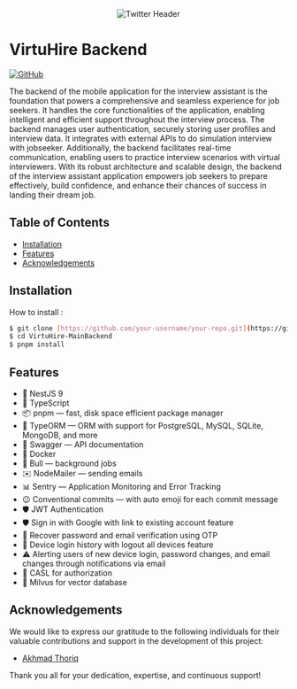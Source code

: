 <div align="center">
  <img src="https://i.ibb.co/4gwmyqT/Twitter-header-4.png" alt="Twitter Header">
</div>

# VirtuHire Backend

[![GitHub](https://img.shields.io/badge/GitHub-View_on_GitHub-lightgrey.svg)](https://github.com/magma-bangkit/VirtuHire-MainBackend)

The backend of the mobile application for the interview assistant is the foundation that powers a comprehensive and seamless experience for job seekers. It handles the core functionalities of the application, enabling intelligent and efficient support throughout the interview process. The backend manages user authentication, securely storing user profiles and interview data. It integrates with external APIs to do simulation interview with jobseeker. Additionally, the backend facilitates real-time communication, enabling users to practice interview scenarios with virtual interviewers. With its robust architecture and scalable design, the backend of the interview assistant application empowers job seekers to prepare effectively, build confidence, and enhance their chances of success in landing their dream job.

## Table of Contents

- [Installation](#installation)
- [Features](#features)
- [Acknowledgements](#acknowledgements)

## Installation

How to install :

```bash
$ git clone [https://github.com/your-username/your-repo.git](https://github.com/magma-bangkit/VirtuHire-MainBackend)
$ cd VirtuHire-MainBackend
$ pnpm install
```

## Features

- 🚀 NestJS 9
- 📖 TypeScript
- 📦 pnpm — fast, disk space efficient package manager
- 📕 TypeORM — ORM with support for PostgreSQL, MySQL, SQLite, MongoDB, and more
- 📃 Swagger — API documentation
- 🚢 Docker
- 🐂 Bull — background jobs
- ✉️ NodeMailer — sending emails
- 📊 Sentry — Application Monitoring and Error Tracking
- 😉 Conventional commits — with auto emoji for each commit message
- 🛡️ JWT Authentication
- 🛡️ Sign in with Google with link to existing account feature
- 🔐 Recover password and email verification using OTP
- 📱 Device login history with logout all devices feature
- ⚠️ Alerting users of new device login, password changes, and email changes through notifications via email
- 💂 CASL for authorization
- 🐚 Milvus for vector database


## Acknowledgements

We would like to express our gratitude to the following individuals for their valuable contributions and support in the development of this project:

- [Akhmad Thoriq](https://github.com/itstor)

Thank you all for your dedication, expertise, and continuous support!
